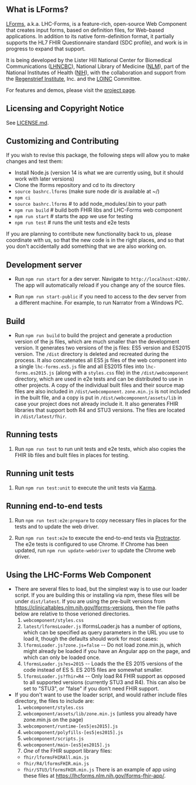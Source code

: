 ## What is LForms?

[LForms](http://lhncbc.github.io/lforms/), a.k.a. LHC-Forms, is a feature-rich,
open-source Web Component that creates input forms, based on definition files, for
Web-based applications. In addition to its native form-definition format, it
partially supports the HL7 FHIR Questionnaire standard (SDC profile), and work
is in progress to expand that support.

It is being developed by the Lister Hill National Center for Biomedical
Communications ([LHNCBC](https://lhncbc.nlm.nih.gov)), National Library of
Medicine ([NLM](https://www.nlm.nih.gov)), part of the National Institutes of
Health ([NIH](https://www.nih.gov)), with the collaboration and support from the
[Regenstrief Institute](https://www.regenstrief.org/), Inc. and the
[LOINC](https://loinc.org/) Committee.

For features and demos, please visit the [project
page](http://lhncbc.github.io/lforms/).

## Licensing and Copyright Notice
See [LICENSE.md](LICENSE.md).

## Customizing and Contributing
If you wish to revise this package, the following steps will allow you to make
changes and test them:

* Install Node.js (version 14 is what we are currently using, but it should work with later versions)
* Clone the lforms repository and cd to its directory
* `source bashrc.lforms` (make sure node dir is available at ~/)    
* `npm ci`
* `source bashrc.lforms` # to add node_modules/.bin to your path
* `npm run build` # build both FHIR libs and LHC-Forms web component
* `npm run start` # starts the app we use for testing
* `npm run test` # runs the unit tests and e2e tests

If you are planning to contribute new functionality back to us, please
coordinate with us, so that the new code is in the right places, and so that
you don't accidentally add something that we are also working on.

## Development server

* Run `npm run start` for a dev server. Navigate to `http://localhost:4200/`. 
   The app will automatically reload if you change any of the source files.

* Run `npm run start-public` if you need to access to the dev server from a different machine. 
   For example, to run Narrator from a Windows PC.

## Build

* Run `npm run build` to build the project and generate a production version of the js files, 
   which are much smaller than the development version. It generates two versions of the js files: 
   ES5 version and ES2015 version. The `/dist` directory is deleted and recreated during the process. 
   It also concatenates all ES5 js files of the web component into a single `lhc-forms.es5.js` file 
   and all ES2015 files into `lhc-forms.es2015.js` (along with a `styles.css` file) in the 
   `/dist/webcomponent` directory, which are used in e2e tests and can be distributed to use 
   in other projects. A copy of the individual built files and their source map files are also 
   included in `/dist/webcomponent`. `zone.min.js` is not included in the built file, 
   and a copy is put in `/dist/webcomponent/assets/lib` in case your project does not already include it.
   It also generates FHIR libraries that support both R4 and STU3 versions. The files are located in `/dist/latest/fhir`.

## Running tests
1. Run `npm run test` to run unit tests and e2e tests, which also copies the FHIR lib files 
   and built files in places for testing.

## Running unit tests

1. Run `npm run test:unit` to execute the unit tests via [Karma](https://karma-runner.github.io).

## Running end-to-end tests

1. Run `npm run test:e2e:prepare` to copy necessary files in places for the tests and to update the web driver.

1. Run `npm run test:e2e` to execute the end-to-end tests via [Protractor](http://www.protractortest.org/). 
   The e2e tests is configured to use Chrome. If Chrome has been updated, run `npm run update-webdriver` 
   to update the Chrome web driver.

## Using the LHC-Forms Web Component 
* There are several files to load, but the simplest way is to use our loader
  script.  If you are building this or installing via npm, these files will be
  under `dist/latest`.  If you are using the pre-built versions from
  https://clinicaltables.nlm.nih.gov/lforms-versions, then the file paths below
  are relative to those verioned directories.
  1. `webcomponent/styles.css`
  2. `latest/lformsLoader.js`
lformsLoader.js has a number of options, which can be specified as query
parameters in the URL you use to load it, though the defaults should work for
most cases:
  1. `lformsLoader.js?zone.js=false` -- Do not load zone.min.js, which might already be loaded if you have an Angular app on the page, and which can only be loaded once.
  2. `lformsLoader.js?es=2015` -- Loads the the ES 2015 versions of the code instead of ES 5. ES 2015 files are somewhat smaller.
  3. `lformsLoader.js?fhir=R4` -- Only load R4 FHIR support as opposed to all supported versions (currently STU3 and R4).  This can also be set to "STU3", or "false" if you don't need FHIR support.
* If you don't want to use the loader script, and would rather include files
  directory, the files to include are: 
  1. `webcomponent/styles.css`
  2. `webcomponent/assets/lib/zone.min.js` (unless you already have zone.min.js on
    the page)
  4. `webcomponent/runtime-[es5|es2015].js`
  5. `webcomponent/polyfills-[es5|es2015].js`
  3. `webcomponent/scripts.js`
  6. `webcomponent/main-[es5|es2015].js`
  7. *One* of the FHIR support library files:
    * `fhir/lformsFHIRAll.min.js`
    * `fhir/R4/lformsFHIR.min.js`
    * `fhir/STU3/lformsFHIR.min.js`
There is an example of app using these files at https://lhcforms.nlm.nih.gov/lforms-fhir-app/.
